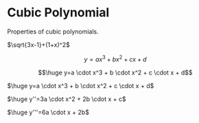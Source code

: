 # Cubic Polynomial
Properties of cubic polynomials.

$\sqrt{3x-1}+(1+x)^2$

$$y=ax^3+bx^2+cx+d$$


```math
\huge y=a \cdot x^3 + b \cdot x^2 + c \cdot x + d
```

$\huge y=a \cdot x^3 + b \cdot x^2 + c \cdot x + d$

$\huge y''=3a \cdot x^2 + 2b \cdot x + c$

$\huge y'''=6a \cdot x + 2b$
